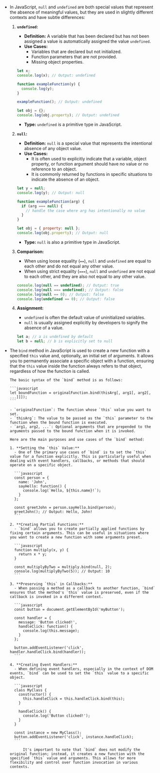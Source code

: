  - In JavaScript, `null` and `undefined` are both special values that represent the absence of meaningful values, but they are used in slightly different contexts and have subtle differences:
     1. **`undefined`:**
        - **Definition:** A variable that has been declared but has not been assigned a value is automatically assigned the value `undefined`.
        - **Use Cases:**
          - Variables that are declared but not initialized.
          - Function parameters that are not provided.
          - Missing object properties.

        ```javascript
        let x;
        console.log(x); // Output: undefined

        function exampleFunction(y) {
          console.log(y);
        }

        exampleFunction(); // Output: undefined

        let obj = {};
        console.log(obj.property); // Output: undefined
        ```

        - **Type:** `undefined` is a primitive type in JavaScript.

     2. **`null`:**
        - **Definition:** `null` is a special value that represents the intentional absence of any object value.
        - **Use Cases:**
          - It is often used to explicitly indicate that a variable, object property, or function argument should have no value or no reference to an object.
          - It is commonly returned by functions in specific situations to indicate the absence of an object.
        
        ```javascript
        let y = null;
        console.log(y); // Output: null

        function exampleFunction(arg) {
          if (arg === null) {
            // handle the case where arg has intentionally no value
          }
        }

        let obj = { property: null };
        console.log(obj.property); // Output: null
        ```

        - **Type:** `null` is also a primitive type in JavaScript.

     3. **Comparison:**
        - When using loose equality (`==`), `null` and `undefined` are equal to each other and do not equal any other value.
        - When using strict equality (`===`), `null` and `undefined` are not equal to each other, and they are also not equal to any other value.

        ```javascript
        console.log(null == undefined); // Output: true
        console.log(null === undefined); // Output: false
        console.log(null == 0); // Output: false
        console.log(undefined == 0); // Output: false
        ```

     4. **Assignment:**
        - `undefined` is often the default value of uninitialized variables.
        - `null` is usually assigned explicitly by developers to signify the absence of a value.

        ```javascript
        let a; // a is undefined by default
        let b = null; // b is explicitly set to null
        ```
      
  - The `bind` method in JavaScript is used to create a new function with a specified `this` value and, optionally, an initial set of arguments. It allows you to permanently associate a specific object with a function, ensuring that the `this` value inside the function always refers to that object, regardless of how the function is called.

        The basic syntax of the `bind` method is as follows:

        ```javascript
        let boundFunction = originalFunction.bind(thisArg[, arg1[, arg2[, ...]]]);
        ```

        - `originalFunction`: The function whose `this` value you want to set.
        - `thisArg`: The value to be passed as the `this` parameter to the function when the bound function is executed.
        - `arg1, arg2, ...`: Optional arguments that are prepended to the arguments passed to the bound function when it is invoked.

        Here are the main purposes and use cases of the `bind` method:

        1. **Setting the `this` Value:**
          - One of the primary use cases of `bind` is to set the `this` value for a function explicitly. This is particularly useful when dealing with event handlers, callbacks, or methods that should operate on a specific object.

          ```javascript
          const person = {
            name: 'John',
            sayHello: function() {
              console.log(`Hello, ${this.name}!`);
            }
          };

          const greetJohn = person.sayHello.bind(person);
          greetJohn(); // Output: Hello, John!
          ```

        2. **Creating Partial Functions:**
          - `bind` allows you to create partially applied functions by fixing certain arguments. This can be useful in situations where you want to create a new function with some arguments preset.

          ```javascript
          function multiply(x, y) {
            return x * y;
          }

          const multiplyByTwo = multiply.bind(null, 2);
          console.log(multiplyByTwo(5)); // Output: 10
          ```

        3. **Preserving `this` in Callbacks:**
          - When passing a method as a callback to another function, `bind` ensures that the method's `this` value is preserved, even if the callback is invoked in a different context.

          ```javascript
          const button = document.getElementById('myButton');

          const handler = {
            message: 'Button clicked!',
            handleClick: function() {
              console.log(this.message);
            }
          };

          button.addEventListener('click', handler.handleClick.bind(handler));
          ```

        4. **Creating Event Handlers:**
          - When defining event handlers, especially in the context of DOM events, `bind` can be used to set the `this` value to a specific object.

          ```javascript
          class MyClass {
            constructor() {
              this.handleClick = this.handleClick.bind(this);
            }

            handleClick() {
              console.log('Button clicked!');
            }
          }

          const instance = new MyClass();
          button.addEventListener('click', instance.handleClick);
          ```

              It's important to note that `bind` does not modify the original function; instead, it creates a new function with the specified `this` value and arguments. This allows for more flexibility and control over function invocation in various contexts.